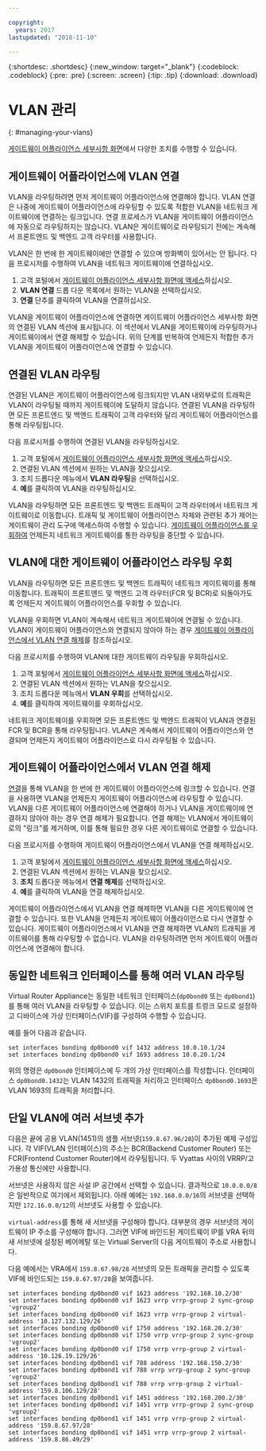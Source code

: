 ```yaml
---

copyright:
  years: 2017
lastupdated: "2018-11-10"

---
```


{:shortdesc: .shortdesc}
{:new_window: target="_blank"}
{:codeblock: .codeblock}
{:pre: .pre}
{:screen: .screen}
{:tip: .tip}
{:download: .download}

# VLAN 관리
{: #managing-your-vlans}

[게이트웨이 어플라이언스 세부사항 화면](/docs/infrastructure/virtual-router-appliance?topic=virtual-router-appliance-view-vra-details)에서 다양한 조치를 수행할 수 있습니다.

## 게이트웨이 어플라이언스에 VLAN 연결

VLAN을 라우팅하려면 먼저 게이트웨이 어플라이언스에 연결해야 합니다. VLAN 연결은 나중에 게이트웨이 어플라이언스에 라우팅할 수 있도록 적합한 VLAN을 네트워크 게이트웨이에 연결하는 링크입니다. 연결 프로세스가 VLAN을 게이트웨이 어플라이언스에 자동으로 라우팅하지는 않습니다. VLAN은 게이트웨이로 라우팅되기 전에는 계속해서 프론트엔드 및 백엔드 고객 라우터를 사용합니다. 

VLAN은 한 번에 한 게이트웨이에만 연결할 수 있으며 방화벽이 있어서는 안 됩니다. 다음 프로시저를 수행하여 VLAN을 네트워크 게이트웨이에 연결하십시오.

1. 고객 포털에서 [게이트웨이 어플라이언스 세부사항 화면에 액세스](/docs/infrastructure/virtual-router-appliance?topic=virtual-router-appliance-view-vra-details)하십시오. 
2. **VLAN 연결** 드롭 다운 목록에서 원하는 VLAN을 선택하십시오.
3. **연결** 단추를 클릭하여 VLAN을 연결하십시오.

VLAN을 게이트웨이 어플라이언스에 연결하면 게이트웨이 어플라이언스 세부사항 화면의 연결된 VLAN 섹션에 표시됩니다. 이 섹션에서 VLAN을 게이트웨이에 라우팅하거나 게이트웨이에서 연결 해제할 수 있습니다. 위의 단계를 반복하여 언제든지 적합한 추가 VLAN을 게이트웨이 어플라이언스에 연결할 수 있습니다.

## 연결된 VLAN 라우팅

연결된 VLAN은 게이트웨이 어플라이언스에 링크되지만 VLAN 내외부로의 트래픽은 VLAN이 라우팅될 때까지 게이트웨이에 도달하지 않습니다. 연결된 VLAN을 라우팅하면 모든 프론트엔드 및 백엔드 트래픽이 고객 라우터와 달리 게이트웨이 어플라이언스를 통해 라우팅됩니다. 

다음 프로시저를 수행하여 연결된 VLAN을 라우팅하십시오.

1. 고객 포털에서 [게이트웨이 어플라이언스 세부사항 화면에 액세스](/docs/infrastructure/virtual-router-appliance?topic=virtual-router-appliance-view-vra-details)하십시오. 
2. 연결된 VLAN 섹션에서 원하는 VLAN을 찾으십시오.
3. 조치 드롭다운 메뉴에서 **VLAN 라우팅**을 선택하십시오.
4. **예**를 클릭하여 VLAN을 라우팅하십시오. 

VLAN을 라우팅하면 모든 프론트엔드 및 백엔드 트래픽이 고객 라우터에서 네트워크 게이트웨이로 이동합니다. 트래픽 및 게이트웨이 어플라이언스 자체와 관련된 추가 제어는 게이트웨이 관리 도구에 액세스하여 수행할 수 있습니다. [게이트웨이 어플라이언스를 우회하여](#bypass-gateway-appliance-routing-for-a-vlan) 언제든지 네트워크 게이트웨이를 통한 라우팅을 중단할 수 있습니다.

## VLAN에 대한 게이트웨이 어플라이언스 라우팅 우회

VLAN을 라우팅하면 모든 프론트엔드 및 백엔드 트래픽이 네트워크 게이트웨이를 통해 이동합니다. 트래픽이 프론트엔드 및 백엔드 고객 라우터(FCR 및 BCR)로 되돌아가도록 언제든지 게이트웨이 어플라이언스를 우회할 수 있습니다. 

VLAN을 우회하면 VLAN이 계속해서 네트워크 게이트웨이에 연결될 수 있습니다. VLAN이 게이트웨이 어플라이언스와 연결되지 않아야 하는 경우 [게이트웨이 어플라이언스에서 VLAN 연결 해제](#disassociate-a-vlan-from-a-gateway-appliance)를 참조하십시오. 

다음 프로시저를 수행하여 VLAN에 대한 게이트웨이 라우팅을 우회하십시오.

1. 고객 포털에서 [게이트웨이 어플라이언스 세부사항 화면에 액세스](/docs/infrastructure/virtual-router-appliance?topic=virtual-router-appliance-view-vra-details)하십시오. 
2. 연결된 VLAN 섹션에서 원하는 VLAN을 찾으십시오.
3. 조치 드롭다운 메뉴에서 **VLAN 우회**를 선택하십시오.
4. **예**를 클릭하여 게이트웨이를 우회하십시오. 

네트워크 게이트웨이를 우회하면 모든 프론트엔드 및 백엔드 트래픽이 VLAN과 연결된 FCR 및 BCR을 통해 라우팅됩니다. VLAN은 계속해서 게이트웨이 어플라이언스와 연결되며 언제든지 게이트웨이 어플라이언스로 다시 라우팅될 수 있습니다.

## 게이트웨이 어플라이언스에서 VLAN 연결 해제

[연결](#associate-a-vlan-to-a-gateway-appliance)을 통해 VLAN을 한 번에 한 게이트웨이 어플라이언스에 링크할 수 있습니다. 연결을 사용하면 VLAN을 언제든지 게이트웨이 어플라이언스에 라우팅할 수 있습니다. VLAN을 다른 게이트웨이 어플라이언스에 연결해야 하거나 VLAN을 게이트웨이에 연결하지 않아야 하는 경우 연결 해제가 필요합니다. 연결 해제는 VLAN에서 게이트웨이로의 "링크"를 제거하며, 이를 통해 필요한 경우 다른 게이트웨이로 연결할 수 있습니다. 

다음 프로시저를 수행하여 게이트웨이 어플라이언스에서 VLAN을 연결 해제하십시오.

1. 고객 포털에서 [게이트웨이 어플라이언스 세부사항 화면에 액세스](/docs/infrastructure/virtual-router-appliance?topic=virtual-router-appliance-view-vra-details)하십시오. 
2. 연결된 VLAN 섹션에서 원하는 VLAN을 찾으십시오.
3. **조치** 드롭다운 메뉴에서 **연결 해제**를 선택하십시오. 
4. **예**를 클릭하여 VLAN을 연결 해제하십시오. 

게이트웨이 어플라이언스에서 VLAN을 연결 해제하면 VLAN을 다른 게이트웨이에 연결할 수 있습니다. 또한 VLAN을 언제든지 게이트웨이 어플라이언스로 다시 연결할 수 있습니다. 게이트웨이 어플라이언스에서 VLAN을 연결 해제하면 VLAN의 트래픽을 게이트웨이를 통해 라우팅할 수 없습니다. VLAN을 라우팅하려면 먼저 게이트웨이 어플라이언스에 연결해야 합니다.

## 동일한 네트워크 인터페이스를 통해 여러 VLAN 라우팅
Virtual Router Appliance는 동일한 네트워크 인터페이스(`dp0bond0` 또는 `dp0bond1`)를 통해 여러 VLAN을 라우팅할 수 있습니다. 이는 스위치 포트를 트렁크 모드로 설정하고 디바이스에 가상 인터페이스(VIF)를 구성하여 수행할 수 있습니다.

예를 들어 다음과 같습니다. 

```
set interfaces bonding dp0bond0 vif 1432 address 10.0.10.1/24
set interfaces bonding dp0bond0 vif 1693 address 10.0.20.1/24
```

위의 명령은 `dp0bond0` 인터페이스에 두 개의 가상 인터페이스를 작성합니다. 인터페이스 `dp0bond0.1432`는 VLAN 1432의 트래픽을 처리하고 인터페이스 `dp0bond0.1693`은 VLAN 1693의 트래픽을 처리합니다.

## 단일 VLAN에 여러 서브넷 추가

다음은 끝에 공용 VLAN(1451)의 샘플 서브넷(`159.8.67.96/28`)이 추가된 예제 구성입니다. 각 VIF(VLAN 인터페이스)의 주소는 BCR(Backend Customer Router) 또는 FCR(Frontend Customer Router)에서 라우팅됩니다. 두 Vyattas 사이의 VRRP/고가용성 통신에만 사용합니다. 

서브넷은 사용하지 않은 사설 IP 공간에서 선택할 수 있습니다. 결과적으로 `10.0.0.0/8`은 일반적으로 여기에서 제외됩니다. 아래 예에는 `192.168.0.0/16`의 서브넷을 선택하지만 `172.16.0.0/12`의 서브넷도 사용할 수 있습니다. 

`virtual-address`를 통해 새 서브넷을 구성해야 합니다. 대부분의 경우 서브넷의 게이트웨이 IP 주소를 구성해야 합니다. 그러면 VIF에 바인드된 게이트웨이 IP를 VRA 뒤의 새 서브넷에 설정된 베어메탈 또는 Virtual Server의 다음 게이트웨이 주소로 사용합니다. 

다음 예에서는 VRA에서 `159.8.67.98/28` 서브넷의 모든 트래픽을 관리할 수 있도록 VIF에 바인드되는 `159.8.67.97/28`을 보여줍니다.

```
set interfaces bonding dp0bond0 vif 1623 address '192.168.10.2/30'
set interfaces bonding dp0bond0 vif 1623 vrrp vrrp-group 2 sync-group 'vgroup2'
set interfaces bonding dp0bond0 vif 1623 vrrp vrrp-group 2 virtual-address '10.127.132.129/26'
set interfaces bonding dp0bond0 vif 1750 address '192.168.20.2/30'
set interfaces bonding dp0bond0 vif 1750 vrrp vrrp-group 2 sync-group 'vgroup2'
set interfaces bonding dp0bond0 vif 1750 vrrp vrrp-group 2 virtual-address '10.126.19.129/26'
set interfaces bonding dp0bond1 vif 788 address '192.168.150.2/30'
set interfaces bonding dp0bond1 vif 788 vrrp vrrp-group 2 sync-group 'vgroup2'
set interfaces bonding dp0bond1 vif 788 vrrp vrrp-group 2 virtual-address '159.8.106.129/28'
set interfaces bonding dp0bond1 vif 1451 address '192.168.200.2/30'
set interfaces bonding dp0bond1 vif 1451 vrrp vrrp-group 2 sync-group 'vgroup2'
set interfaces bonding dp0bond1 vif 1451 vrrp vrrp-group 2 virtual-address '159.8.67.97/28'
set interfaces bonding dp0bond1 vif 1451 vrrp vrrp-group 2 virtual-address '159.8.86.49/29'
```
